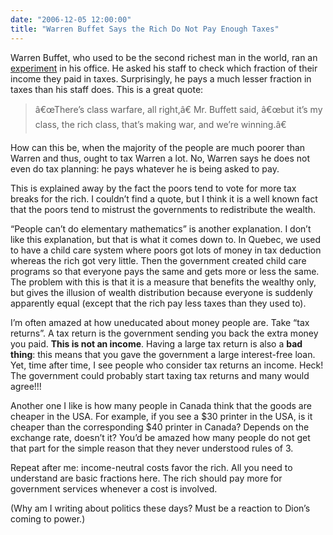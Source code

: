 ```yaml
---
date: "2006-12-05 12:00:00"
title: "Warren Buffet Says the Rich Do Not Pay Enough Taxes"
---
```




Warren Buffet, who used to be the second richest man in the world, ran an [experiment](http://www.nytimes.com/2006/11/26/business/yourmoney/26every.html?ei=5090&#038;en=0cf877b05b918674&#038;ex=1322197200&#038;adxnnl=1&#038;partner=rssuserland&#038;emc=rss&#038;adxnnlx=1165334671-mNCvv9hFeEqujtW8E1Wk8Q) in his office. He asked his staff to check which fraction of their income they paid in taxes. Surprisingly, he pays a much lesser fraction in taxes than his staff does. This is a great quote:

>â€œThere&rsquo;s class warfare, all right,â€ Mr. Buffett said, â€œbut it&rsquo;s my class, the rich class, that&rsquo;s making war, and we&rsquo;re winning.â€


How can this be, when the majority of the people are much poorer than Warren and thus, ought to tax Warren a lot. No, Warren says he does not even do tax planning: he pays whatever he is being asked to pay.

This is explained away by the fact the poors tend to vote for more tax breaks for the rich. I couldn&rsquo;t find a quote, but I think it is a well known fact that the poors tend to mistrust the governments to redistribute the wealth.

&ldquo;People can&rsquo;t do elementary mathematics&rdquo; is another explanation. I don&rsquo;t like this explanation, but that is what it comes down to. In Quebec, we used to have a child care system where poors got lots of money in tax deduction whereas the rich got very little. Then the government created child care programs so that everyone pays the same and gets more or less the same. The problem with this is that it is a measure that benefits the wealthy only, but gives the illusion of wealth distribution because everyone is suddenly apparently equal (except that the rich pay less taxes than they used to).

I&rsquo;m often amazed at how uneducated about money people are. Take &ldquo;tax returns&rdquo;. A tax return is the government sending you back the extra money you paid. __This is not an income__. Having a large tax return is also a __bad thing__: this means that you gave the government a large interest-free loan. Yet, time after time, I see people who consider tax returns an income. Heck! The government could probably start taxing tax returns and many would agree!!!

Another one I like is how many people in Canada think that the goods are cheaper in the USA. For example, if you see a $30 printer in the USA, is it cheaper than the corresponding $40 printer in Canada? Depends on the exchange rate, doesn&rsquo;t it? You&rsquo;d be amazed how many people do not get that part for the simple reason that they never understood rules of 3.

Repeat after me: income-neutral costs favor the rich. All you need to understand are basic fractions here. The rich should pay more for government services whenever a cost is involved.

(Why am I writing about politics these days? Must be a reaction to Dion&rsquo;s coming to power.)

